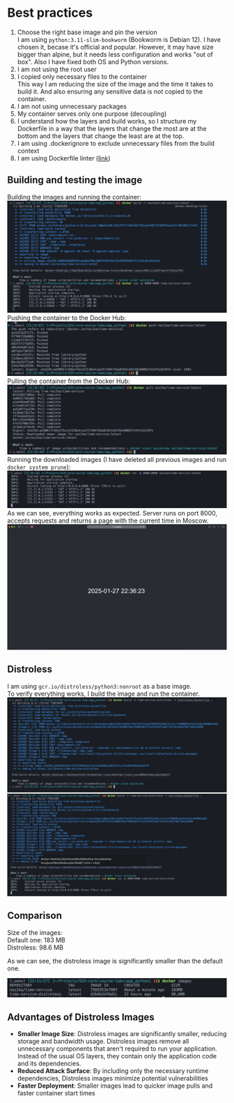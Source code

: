 # Best practices

1. Choose the right base image and pin the version\
I am using `python:3.11-slim-bookworm` (Bookworm is Debian 12). I have chosen it, becase it's official and popular. However, it may have size bigger than alpine, but it needs less configuration and works "out of box". Also I have fixed both OS and Python versions.
2. I am not using the root user
3. I copied only necessary files to the container\
This way I am reducing the size of the image and the time it takes to build it. And also ensuring any sensitive data is not copied to the container.
4. I am not using unnecessary packages
5. My container serves only one purpose (decoupling)
6. I understand how the layers and build works, so I structure my Dockerfile in a way that the layers that change the most are at the bottom and the layers that change the least are at the top.
7. I am using .dockerignore to exclude unnecessary files from the build context
8. I am using Dockerfile linter ([link](https://hadolint.github.io/hadolint/))

## Building and testing the image

Building the images and running the container:
![Docker](images/docker/1.png)
Pushing the container to the Docker Hub:
![Docker](images/docker/2.png)
Pulling the container from the Docker Hub:
![Docker](images/docker/3.png)
Running the downloaded images (I have deleted all previous images and run `docker system prune`):
![Docker](images/docker/4.png)
As we can see, everything works as expected. Server runs on port 8000, accepts requests and returns a page with the current time in Moscow.
![Docker](images/docker/5.png)

## Distroless

I am using `gcr.io/distroless/python3:nonroot` as a base image.\
To verify everything works, I build the image and run the container.
![1](images/docker/distroless//1.png)
![2](images/docker/distroless/2.png)

## Comparison

Size of the images:\
Default one: 183 MB\
Distroless: 98.6 MB

As we can see, the distroless image is significantly smaller than the default one.

![Sizes](images/docker/distroless/size.png)

## Advantages of Distroless Images

- **Smaller Image Size**: Distroless images are significantly smaller, reducing storage and bandwidth usage. Distroless images remove all unnecessary components that aren't required to run your application. Instead of the usual OS layers, they contain only the application code and its dependencies.
- **Reduced Attack Surface**: By including only the necessary runtime dependencies, Distroless images minimize potential vulnerabilities
- **Faster Deployment**: Smaller images lead to quicker image pulls and faster container start times
